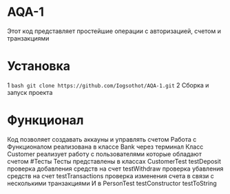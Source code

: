 # AQA-1
Этот код представляет простейшие операции с авторизацией, счетом и транзакциями
# Установка 
1 ```bash
   git clone https://github.com/Iogsothot/AQA-1.git```
2 Сборка и запуск проекта 
# Функционал
Код позволяет создавать аккауны и управлять счетом 
Работа с Функционалом реализована в классе Bank через терминал
Класс Customer реализует работу с пользователями которые обладают счетом 
#Тесты
Тесты представлены в классах CustomerTest 
testDeposit проверка добавления средств на счет
testWithdraw проверка убавления средств на счет
testTransactions проверка изменения счета в связи с несколькими транзакциями
И в PersonTest
testConstructor
testToString
